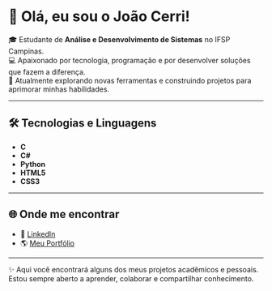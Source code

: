 # 👋 Olá, eu sou o João Cerri!  

🎓 Estudante de **Análise e Desenvolvimento de Sistemas** no IFSP Campinas.  
💻 Apaixonado por tecnologia, programação e por desenvolver soluções que fazem a diferença.  
🚀 Atualmente explorando novas ferramentas e construindo projetos para aprimorar minhas habilidades.  

---

## 🛠️ Tecnologias e Linguagens
- **C**
- **C#**
- **Python**
- **HTML5**
- **CSS3**

---

## 🌐 Onde me encontrar
- 💼 [LinkedIn](https://www.linkedin.com/in/joaocerri/)  
- 🌎 [Meu Portfólio](https://joaocerri.github.io/Portifolio-Joao/)  

---

✨ Aqui você encontrará alguns dos meus projetos acadêmicos e pessoais. Estou sempre aberto a aprender, colaborar e compartilhar conhecimento.  
